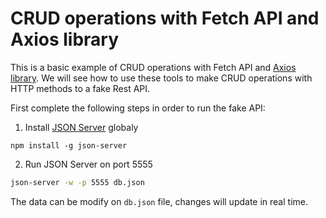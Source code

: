 # CRUD operations with Fetch API and Axios library

This is a basic example of CRUD operations with Fetch API and [Axios library](https://axios-http.com/docs/intro). We will see how to use these tools to make CRUD operations with HTTP methods to a fake Rest API. 


First complete the following steps in order to run the fake API:

1) Install [JSON Server](https://www.npmjs.com/package/json-server) globaly

```
npm install -g json-server
```


2) Run JSON Server on port 5555

```bash
json-server -w -p 5555 db.json
```

The data can be modify on `db.json` file, changes will update in real time.